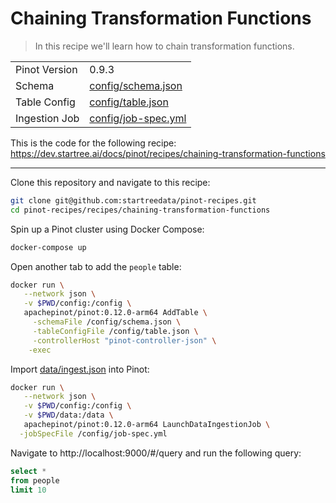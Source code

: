 # Chaining Transformation Functions

> In this recipe we'll learn how to chain transformation functions.

<table>
  <tr>
    <td>Pinot Version</td>
    <td>0.9.3</td>
  </tr>
  <tr>
    <td>Schema</td>
    <td><a href="config/schema.json">config/schema.json</a></td>
  </tr>
    <tr>
    <td>Table Config</td>
    <td><a href="config/table.json">config/table.json</a></td>
  </tr>
      <tr>
    <td>Ingestion Job</td>
    <td><a href="config/job-spec.yml">config/job-spec.yml</a></td>
  </tr>
</table>

This is the code for the following recipe: https://dev.startree.ai/docs/pinot/recipes/chaining-transformation-functions

***

Clone this repository and navigate to this recipe:

```bash
git clone git@github.com:startreedata/pinot-recipes.git
cd pinot-recipes/recipes/chaining-transformation-functions
```

Spin up a Pinot cluster using Docker Compose:

```bash
docker-compose up
```

Open another tab to add the `people` table:

```bash
docker run \
   --network json \
   -v $PWD/config:/config \
   apachepinot/pinot:0.12.0-arm64 AddTable \
     -schemaFile /config/schema.json \
     -tableConfigFile /config/table.json \
     -controllerHost "pinot-controller-json" \
    -exec
```

Import [data/ingest.json](data/import.json) into Pinot:

```bash
docker run \
   --network json \
   -v $PWD/config:/config \
   -v $PWD/data:/data \
   apachepinot/pinot:0.12.0-arm64 LaunchDataIngestionJob \
  -jobSpecFile /config/job-spec.yml
```

Navigate to http://localhost:9000/#/query and run the following query:

```sql
select * 
from people 
limit 10
```
